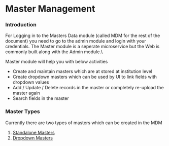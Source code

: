 # Master Management

### **Introduction**

For Logging in to the Masters Data module (called MDM for the rest of the document) you need to go to the admin module and login with your credentials. The Master module is a seperate microservice but the Web is commonly built along with the Admin module.\


Master module will help you with below activities

* Create and maintain masters which are at stored at institution level
* Create dropdown masters which can be used by UI to link fields with dropdown values
* Add / Update / Delete records in the master or completely re-upload the master again
* Search fields in the master

### Master Types

Currently there are two types of masters which can be created in the MDM

1. [Standalone Masters](untitled-2.md)
2. [Dropdown Masters](untitled-1.md)
